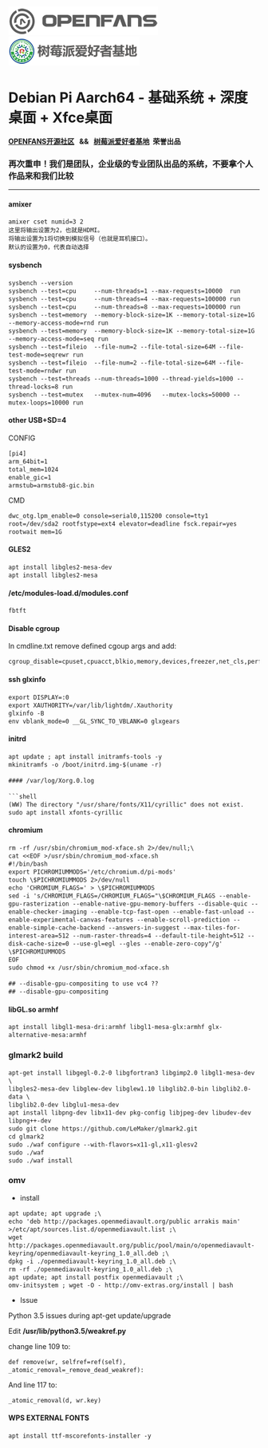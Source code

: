 ![openfans](/images/openfans.png)&nbsp;&nbsp;&nbsp;&nbsp;![amatfan.png](/images/amatfan.png)

# Debian Pi Aarch64 - 基础系统 + 深度桌面 + Xfce桌面

**[OPENFANS开源社区](http://www.openfans.org)&nbsp;&nbsp; && &nbsp;&nbsp;[树莓派爱好者基地](http://www.pifan.org/)&nbsp;&nbsp;荣誉出品**

###  再次重申！我们是团队，企业级的专业团队出品的系统，不要拿个人作品来和我们比较

----

#### amixer

```
amixer cset numid=3 2
这里将输出设置为2，也就是HDMI。
将输出设置为1将切换到模拟信号（也就是耳机接口）。
默认的设置为0，代表自动选择
```

#### sysbench

```
sysbench --version
sysbench --test=cpu     --num-threads=1 --max-requests=10000  run
sysbench --test=cpu     --num-threads=4 --max-requests=100000 run
sysbench --test=cpu     --num-threads=8 --max-requests=100000 run
sysbench --test=memory  --memory-block-size=1K --memory-total-size=1G --memory-access-mode=rnd run
sysbench --test=memory  --memory-block-size=1K --memory-total-size=1G --memory-access-mode=seq run
sysbench --test=fileio  --file-num=2 --file-total-size=64M --file-test-mode=seqrewr run
sysbench --test=fileio  --file-num=2 --file-total-size=64M --file-test-mode=rndwr run
sysbench --test=threads --num-threads=1000 --thread-yields=1000 --thread-locks=8 run
sysbench --test=mutex   --mutex-num=4096   --mutex-locks=50000 --mutex-loops=10000 run
```

#### other  USB+SD=4

CONFIG

```
[pi4]
arm_64bit=1
total_mem=1024
enable_gic=1                                       
armstub=armstub8-gic.bin
```

CMD

```
dwc_otg.lpm_enable=0 console=serial0,115200 console=tty1 root=/dev/sda2 rootfstype=ext4 elevator=deadline fsck.repair=yes rootwait mem=1G
```

#### GLES2

```shell
apt install libgles2-mesa-dev
apt install libgles2-mesa
```

#### /etc/modules-load.d/modules.conf

```shell
fbtft
````

#### Disable cgroup

In cmdline.txt remove defined cgoup args and add:

```shell
cgroup_disable=cpuset,cpuacct,blkio,memory,devices,freezer,net_cls,perf_event,net_prio,pids
```

#### ssh glxinfo

```shell
export DISPLAY=:0
export XAUTHORITY=/var/lib/lightdm/.Xauthority
glxinfo -B
env vblank_mode=0 __GL_SYNC_TO_VBLANK=0 glxgears
```

#### initrd

```shell
apt update ; apt install initramfs-tools -y
mkinitramfs -o /boot/initrd.img-$(uname -r)
      
#### /var/log/Xorg.0.log

```shell
(WW) The directory "/usr/share/fonts/X11/cyrillic" does not exist.
sudo apt install xfonts-cyrillic
```

#### chromium

```shell
rm -rf /usr/sbin/chromium_mod-xface.sh 2>/dev/null;\
cat <<EOF >/usr/sbin/chromium_mod-xface.sh
#!/bin/bash
export PICHROMIUMMODS='/etc/chromium.d/pi-mods'
touch \$PICHROMIUMMODS 2>/dev/null
echo 'CHROMIUM_FLAGS=' > \$PICHROMIUMMODS
sed -i 's/CHROMIUM_FLAGS=/CHROMIUM_FLAGS="\$CHROMIUM_FLAGS --enable-gpu-rasterization --enable-native-gpu-memory-buffers --disable-quic --enable-checker-imaging --enable-tcp-fast-open --enable-fast-unload --enable-experimental-canvas-features --enable-scroll-prediction --enable-simple-cache-backend --answers-in-suggest --max-tiles-for-interest-area=512 --num-raster-threads=4 --default-tile-height=512 --disk-cache-size=0 --use-gl=egl --gles --enable-zero-copy"/g' \$PICHROMIUMMODS
EOF
sudo chmod +x /usr/sbin/chromium_mod-xface.sh

## --disable-gpu-compositing to use vc4 ??
## --disable-gpu-compositing 
```

#### libGL.so armhf

```shell
apt install libgl1-mesa-dri:armhf libgl1-mesa-glx:armhf glx-alternative-mesa:armhf
```

### glmark2 build

```shell
apt-get install libgegl-0.2-0 libgfortran3 libgimp2.0 libgl1-mesa-dev \
libgles2-mesa-dev libglew-dev libglew1.10 libglib2.0-bin libglib2.0-data \
libglib2.0-dev libglu1-mesa-dev 
apt install libpng-dev libx11-dev pkg-config libjpeg-dev libudev-dev libpng++-dev
sudo git clone https://github.com/LeMaker/glmark2.git
cd glmark2
sudo ./waf configure --with-flavors=x11-gl,x11-glesv2
sudo ./waf
sudo ./waf install
```

### omv

- install

```
apt update; apt upgrade ;\
echo 'deb http://packages.openmediavault.org/public arrakis main' >/etc/apt/sources.list.d/openmediavault.list ;\
wget http://packages.openmediavault.org/public/pool/main/o/openmediavault-keyring/openmediavault-keyring_1.0_all.deb ;\
dpkg -i ./openmediavault-keyring_1.0_all.deb ;\
rm -rf ./openmediavault-keyring_1.0_all.deb ;\
apt update; apt install postfix openmediavault ;\
omv-initsystem ; wget -O - http://omv-extras.org/install | bash
```

- Issue

Python 3.5 issues during apt-get update/upgrade

Edit **/usr/lib/python3.5/weakref.py**

change line 109 to:

```
def remove(wr, selfref=ref(self), _atomic_removal=_remove_dead_weakref):
```

And line 117 to:

```
_atomic_removal(d, wr.key)
```

#### WPS EXTERNAL FONTS

```
apt install ttf-mscorefonts-installer -y
```
